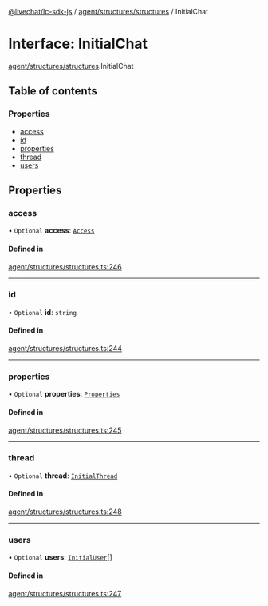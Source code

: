 [@livechat/lc-sdk-js](../README.md) / [agent/structures/structures](../modules/agent_structures_structures.md) / InitialChat

# Interface: InitialChat

[agent/structures/structures](../modules/agent_structures_structures.md).InitialChat

## Table of contents

### Properties

- [access](agent_structures_structures.InitialChat.md#access)
- [id](agent_structures_structures.InitialChat.md#id)
- [properties](agent_structures_structures.InitialChat.md#properties)
- [thread](agent_structures_structures.InitialChat.md#thread)
- [users](agent_structures_structures.InitialChat.md#users)

## Properties

### access

• `Optional` **access**: [`Access`](agent_structures_structures.Access.md)

#### Defined in

[agent/structures/structures.ts:246](https://github.com/livechat/lc-sdk-js/blob/5f5afdd/src/agent/structures/structures.ts#L246)

___

### id

• `Optional` **id**: `string`

#### Defined in

[agent/structures/structures.ts:244](https://github.com/livechat/lc-sdk-js/blob/5f5afdd/src/agent/structures/structures.ts#L244)

___

### properties

• `Optional` **properties**: [`Properties`](agent_structures_structures.Properties.md)

#### Defined in

[agent/structures/structures.ts:245](https://github.com/livechat/lc-sdk-js/blob/5f5afdd/src/agent/structures/structures.ts#L245)

___

### thread

• `Optional` **thread**: [`InitialThread`](agent_structures_structures.InitialThread.md)

#### Defined in

[agent/structures/structures.ts:248](https://github.com/livechat/lc-sdk-js/blob/5f5afdd/src/agent/structures/structures.ts#L248)

___

### users

• `Optional` **users**: [`InitialUser`](agent_structures_users.InitialUser.md)[]

#### Defined in

[agent/structures/structures.ts:247](https://github.com/livechat/lc-sdk-js/blob/5f5afdd/src/agent/structures/structures.ts#L247)
